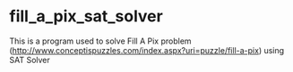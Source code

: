# fill_a_pix_sat_solver

This is a program used to solve Fill A Pix problem (http://www.conceptispuzzles.com/index.aspx?uri=puzzle/fill-a-pix) using SAT Solver
